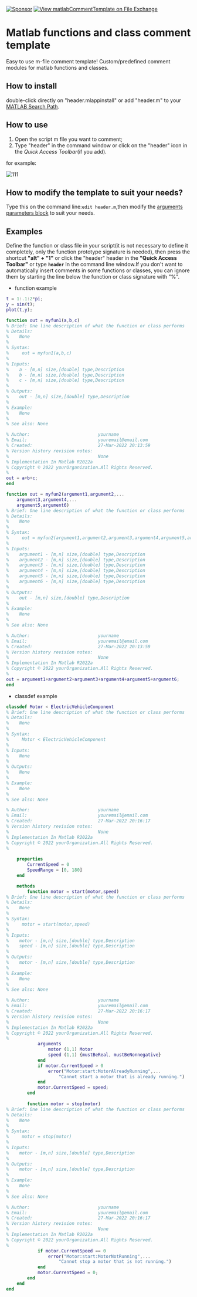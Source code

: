 [![Sponsor](https://img.shields.io/badge/-Sponsor-red?style=for-the-badge&logo=GitHub-Sponsors&logoColor=white)](https://raw.githubusercontent.com/cuixing158/OpticalFlow-Visualization/refs/heads/main/README_media/sponsors.jpg)
[![View matlabCommentTemplate on File Exchange](https://www.mathworks.com/matlabcentral/images/matlab-file-exchange.svg)](https://ww2.mathworks.cn/matlabcentral/fileexchange/107879-matlabcommenttemplate)

# Matlab functions and class comment template
Easy to use m-file comment template! Custom/predefined comment modules for matlab functions and classes.<br>

## How to install

 double-click directly on "header.mlappinstall" or add "header.m" to your [MATLAB Search Path](https://www.mathworks.com/help/matlab/matlab_env/what-is-the-matlab-search-path.html).

## How to use
1. Open the script m file you want to comment;<br>
1. Type "header" in the command window or click on the "header" icon in the *Quick Access Toolbar*(if you add).<br>

for example:

![111](https://github.com/user-attachments/assets/a2da4b8e-e810-4394-8052-3103d5444462)


## How to modify the template to suit your needs?

Type this on the command line:`edit header.m`,then modify the [arguments parameters block](https://github.com/cuixing158/matlabCommentTemplate/blob/d4405224531074040582f8f5129cf81deb1e03d4/header.m#L57) to suit your needs.<br>

## Examples
Define the function or class file in your script(it is not necessary to define it completely, only the function prototype signature is needed), then press the shortcut **"alt" + "1"** or click the "header" header in the **"Quick Access Toolbar"** or type **`header`** In the command line window.If you don't want to automatically insert comments in some functions or classes, you can ignore them by starting the line below the function or class signature with "%".<br>
- function example
```matlab
t = 1:.1:2*pi;
y = sin(t);
plot(t,y);

function out = myfun1(a,b,c)
% Brief: One line description of what the function or class performs
% Details:
%    None
% 
% Syntax:  
%     out = myfun1(a,b,c)
% 
% Inputs:
%    a - [m,n] size,[double] type,Description
%    b - [m,n] size,[double] type,Description
%    c - [m,n] size,[double] type,Description
% 
% Outputs:
%    out - [m,n] size,[double] type,Description
% 
% Example: 
%    None
% 
% See also: None

% Author:                          yourname
% Email:                           youremail@email.com
% Created:                         27-Mar-2022 20:13:59
% Version history revision notes:
%                                  None
% Implementation In Matlab R2022a
% Copyright © 2022 yourOrganization.All Rights Reserved.
%
out = a+b+c;
end 

function out = myfun2(argument1,argument2,...
    argument3,argument4,...
    argument5,argument6)
% Brief: One line description of what the function or class performs
% Details:
%    None
% 
% Syntax:  
%     out = myfun2(argument1,argument2,argument3,argument4,argument5,argument6)
% 
% Inputs:
%    argument1 - [m,n] size,[double] type,Description
%    argument2 - [m,n] size,[double] type,Description
%    argument3 - [m,n] size,[double] type,Description
%    argument4 - [m,n] size,[double] type,Description
%    argument5 - [m,n] size,[double] type,Description
%    argument6 - [m,n] size,[double] type,Description
% 
% Outputs:
%    out - [m,n] size,[double] type,Description
% 
% Example: 
%    None
% 
% See also: None

% Author:                          yourname
% Email:                           youremail@email.com
% Created:                         27-Mar-2022 20:13:59
% Version history revision notes:
%                                  None
% Implementation In Matlab R2022a
% Copyright © 2022 yourOrganization.All Rights Reserved.
%
out = argument1+argument2+argument3+argument4+argument5+argument6;
end 
```

- classdef example
```matlab
classdef Motor < ElectricVehicleComponent
% Brief: One line description of what the function or class performs
% Details:
%    None
% 
% Syntax:  
%     Motor < ElectricVehicleComponent
% 
% Inputs:
%    None
% 
% Outputs:
%    None
% 
% Example: 
%    None
% 
% See also: None

% Author:                          yourname
% Email:                           youremail@email.com
% Created:                         27-Mar-2022 20:16:17
% Version history revision notes:
%                                  None
% Implementation In Matlab R2022a
% Copyright © 2022 yourOrganization.All Rights Reserved.
%
   
    properties
        CurrentSpeed = 0
        SpeedRange = [0, 180]
    end

    methods
        function motor = start(motor,speed)
% Brief: One line description of what the function or class performs
% Details:
%    None
% 
% Syntax:  
%     motor = start(motor,speed)
% 
% Inputs:
%    motor - [m,n] size,[double] type,Description
%    speed - [m,n] size,[double] type,Description
% 
% Outputs:
%    motor - [m,n] size,[double] type,Description
% 
% Example: 
%    None
% 
% See also: None

% Author:                          yourname
% Email:                           youremail@email.com
% Created:                         27-Mar-2022 20:16:17
% Version history revision notes:
%                                  None
% Implementation In Matlab R2022a
% Copyright © 2022 yourOrganization.All Rights Reserved.
%
            arguments
                motor (1,1) Motor
                speed (1,1) {mustBeReal, mustBeNonnegative}
            end
            if motor.CurrentSpeed > 0
                error("Motor:start:MotorAlreadyRunning",...
                    "Cannot start a motor that is already running.")
            end
            motor.CurrentSpeed = speed;   
        end
        
        function motor = stop(motor)
% Brief: One line description of what the function or class performs
% Details:
%    None
% 
% Syntax:  
%     motor = stop(motor)
% 
% Inputs:
%    motor - [m,n] size,[double] type,Description
% 
% Outputs:
%    motor - [m,n] size,[double] type,Description
% 
% Example: 
%    None
% 
% See also: None

% Author:                          yourname
% Email:                           youremail@email.com
% Created:                         27-Mar-2022 20:16:17
% Version history revision notes:
%                                  None
% Implementation In Matlab R2022a
% Copyright © 2022 yourOrganization.All Rights Reserved.
%
            if motor.CurrentSpeed == 0
                error("Motor:start:MotorNotRunning",...
                    "Cannot stop a motor that is not running.")
            end
            motor.CurrentSpeed = 0;
        end
    end
end
```
